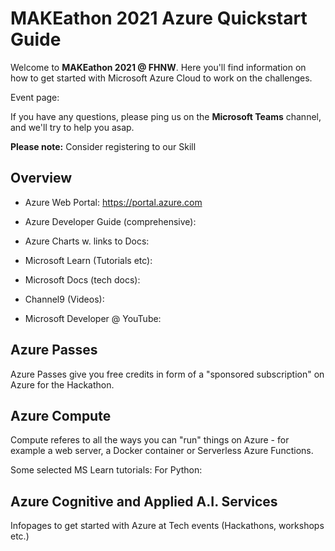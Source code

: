 # MAKEathon 2021 Azure Quickstart Guide

Welcome to **MAKEathon 2021 @ FHNW**. Here you'll find information on how to get started with Microsoft Azure Cloud to work on the challenges.

Event page: 


If you have any questions, please ping us on the __Microsoft Teams__ channel, and we'll try to help you asap.


**Please note:** Consider registering to our Skill

## Overview
- Azure Web Portal:  https://portal.azure.com
- Azure Developer Guide (comprehensive): 
- Azure Charts w. links to Docs:

- Microsoft Learn (Tutorials etc): 
- Microsoft Docs (tech docs): 
- Channel9 (Videos): 
- Microsoft Developer @ YouTube:


## Azure Passes
Azure Passes give you free credits in form of a "sponsored subscription" on Azure for the Hackathon. 


## Azure Compute
Compute referes to all the ways you can "run" things on Azure - for example a web server, a Docker container or Serverless Azure Functions.

Some selected MS Learn tutorials:
For Python:


## Azure Cognitive and Applied A.I. Services




Infopages to get started with Azure at Tech events (Hackathons, workshops etc.)

